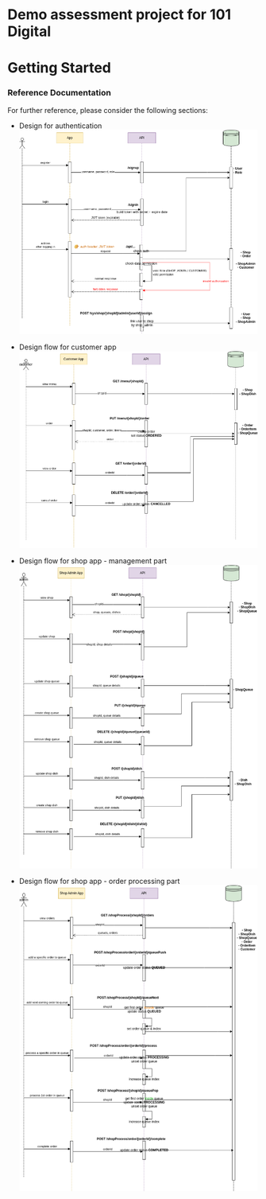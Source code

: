 # Demo assessment project for 101 Digital

# Getting Started

### Reference Documentation
For further reference, please consider the following sections:

* Design for authentication
![design-auth.png](doc%2Fdesign-auth.png)

* Design flow for customer app
![design-customer.png](doc%2Fdesign-customer.png)

* Design flow for shop app - management part
![design-shop_admin.png](doc%2Fdesign-shop_admin.png)

* Design flow for shop app - order processing part
![design-process_order.png](doc%2Fdesign-process_order.png)